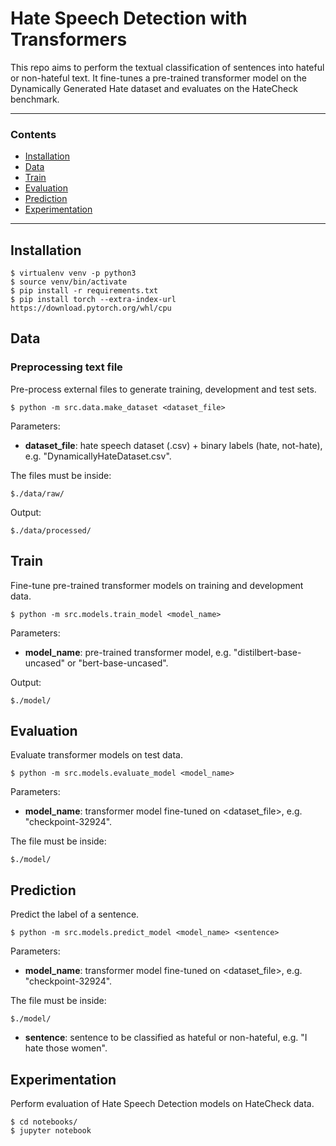 # Hate Speech Detection with Transformers

This repo aims to perform the textual classification of sentences into hateful or non-hateful text. It fine-tunes a pre-trained transformer model on the Dynamically Generated Hate dataset and evaluates on the HateCheck benchmark.

---

### Contents

* [Installation](#installation)
* [Data](#Data)
* [Train](#Train)
* [Evaluation](#Evaluation)
* [Prediction](#Prediction)
* [Experimentation](#Experimentation)

---

## Installation
```console
$ virtualenv venv -p python3
$ source venv/bin/activate
$ pip install -r requirements.txt
$ pip install torch --extra-index-url https://download.pytorch.org/whl/cpu
```

## Data

### Preprocessing text file

Pre-process external files to generate training, development and test sets.

```console
$ python -m src.data.make_dataset <dataset_file>
```
Parameters:
* **dataset_file**: hate speech dataset (.csv) + binary labels (hate, not-hate), e.g. "DynamicallyHateDataset.csv".

The files must be inside:
```console
$./data/raw/
```

Output:
```console
$./data/processed/
```

## Train
Fine-tune pre-trained transformer models on training and development data.

```console
$ python -m src.models.train_model <model_name>
```
Parameters:
* **model_name**: pre-trained transformer model, e.g. "distilbert-base-uncased" or "bert-base-uncased".

Output:
```console
$./model/
```

## Evaluation

Evaluate transformer models on test data.

```console
$ python -m src.models.evaluate_model <model_name>
```
Parameters:
* **model_name**: transformer model fine-tuned on <dataset_file>, e.g. "checkpoint-32924".

The file must be inside:
```console
$./model/
```

## Prediction

Predict the label of a sentence.

```console
$ python -m src.models.predict_model <model_name> <sentence>
```
Parameters:
* **model_name**: transformer model fine-tuned on <dataset_file>, e.g. "checkpoint-32924".

The file must be inside:
```console
$./model/
```

* **sentence**: sentence to be classified as hateful or non-hateful, e.g. "I hate those women".

## Experimentation

Perform evaluation of Hate Speech Detection models on HateCheck data.

```console
$ cd notebooks/
$ jupyter notebook
```